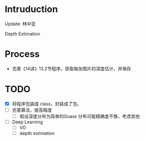 # Intruduction

Update: 林中亚

Depth Estimation


# Process

- 完善《14讲》13.2节程序，获取每张图片的深度估计，并保存


# TODO

- [x] 将程序包装成 class，封装成了包。
- [ ] 完善算法，提高精度
  - [ ] 假设深度分布为简单的Guass 分布可能精确度不够，考虑其他
- [ ] Deep Learning 
  - [ ] VO
  - [ ] depth estimation